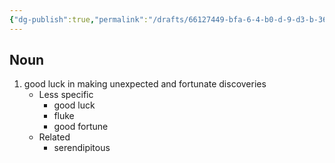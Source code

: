 ```yaml
---
{"dg-publish":true,"permalink":"/drafts/66127449-bfa-6-4-b0-d-9-d3-b-36196-d77-d148/","dgHomeLink":true,"dgPassFrontmatter":false}
---
```




## Noun

1. good luck in making unexpected and fortunate discoveries
	- Less specific
		- good luck
		- fluke
		- good fortune
	- Related
		- serendipitous

